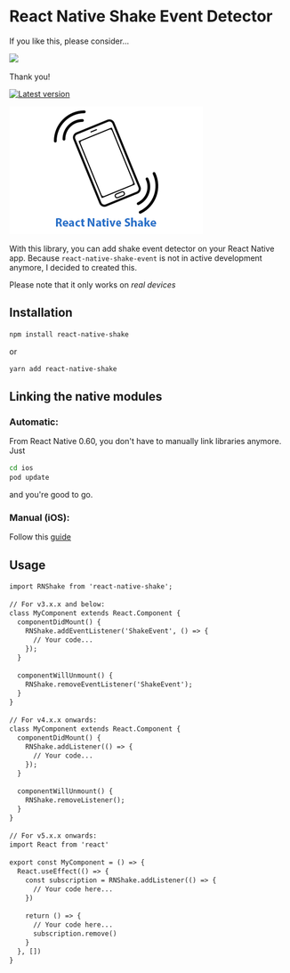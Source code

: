 # React Native Shake Event Detector

If you like this, please consider...

<a href="https://www.buymeacoffee.com/dokodemodoa"><img src="https://img.buymeacoffee.com/button-api/?text=Buy me a pizza&emoji=🍕&slug=dokodemodoa&button_colour=40DCA5&font_colour=ffffff&font_family=Cookie&outline_colour=000000&coffee_colour=FFDD00" /></a>

Thank you!

[![Latest version](https://badge.fury.io/js/react-native-shake.svg)](https://badge.fury.io/js/react-native-shake)

![RNShake](rnshake.png)

With this library, you can add shake event detector on your React Native app. Because `react-native-shake-event` is not in active development anymore, I decided to created this.

Please note that it only works on *real devices*

## Installation

```sh
npm install react-native-shake
```

or

```sh
yarn add react-native-shake
```

## Linking the native modules

### Automatic:

From React Native 0.60, you don't have to manually link libraries anymore. Just

```bash
cd ios
pod update
```

and you're good to go.

### Manual (iOS):

Follow this [guide](https://reactnative.dev/docs/linking-libraries-ios)

## Usage

```tsx
import RNShake from 'react-native-shake';

// For v3.x.x and below:
class MyComponent extends React.Component {
  componentDidMount() {
    RNShake.addEventListener('ShakeEvent', () => {
      // Your code...
    });
  }

  componentWillUnmount() {
    RNShake.removeEventListener('ShakeEvent');
  }
}

// For v4.x.x onwards:
class MyComponent extends React.Component {
  componentDidMount() {
    RNShake.addListener(() => {
      // Your code...
    });
  }

  componentWillUnmount() {
    RNShake.removeListener();
  }
}

// For v5.x.x onwards:
import React from 'react'

export const MyComponent = () => {
  React.useEffect(() => {
    const subscription = RNShake.addListener(() => {
      // Your code here...
    })

    return () => {
      // Your code here...
      subscription.remove()
    }
  }, [])
}
```
